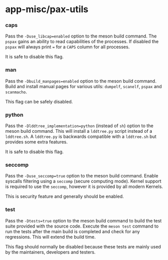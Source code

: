 # app-misc/pax-utils

### caps
Pass the `-Duse_libcap=enabled` option to the meson build command. The `pspax` gains an ability to read capabilities of the processes. If disabled the `pspax` will always print `=` for a `CAPS` column for all processes.

It is safe to disable this flag.

### man
Pass the `-Dbuild_manpages=enabled` option to the meson build command. Build and install manual pages for various utils: `dumpelf`, `scanelf`, `pspax` and `scanmacho`.

This flag can be safely disabled.

### python
Pass the `-Dlddtree_implementation=python` (instead of `sh`) option to the meson build command. This will install a `lddtree.py` script instead of a `lddtree.sh`. A `lddtree.py` is backwards compatible with a `lddtree.sh` but provides some extra features.

It is safe to disable this flag.

### seccomp
Pass the `-Duse_seccomp=true` option to the meson build command. Enable syscalls filtering using a `seccomp` (secure computing mode). Kernel support is required to use the `seccomp`, however it is provided by all modern Kernels.

This is security feature and generally should be enabled.

### test
Pass the `-Dtests=true` option to the meson build command to build the test suite provided with the source code. Execute the `meson test` command to run the tests after the main build is completed and check for any regressions. This will extend the build time.

This flag should normally be disabled because these tests are mainly used by the maintainers, developers and testers.
